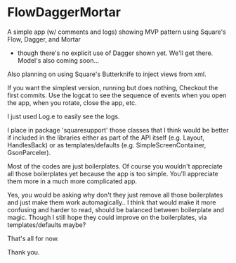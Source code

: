 # FlowDaggerMortar
A simple app (w/ comments and logs) showing MVP pattern using Square's Flow, Dagger, and Mortar
 - though there's no explicit use of Dagger shown yet. We'll get there. Model's also coming soon...

Also planning on using Square's Butterknife to inject views from xml.
 
If you want the simplest version, running but does nothing, Checkout the first commits. Use the logcat to see the sequence of events when you open the app, when you rotate, close the app, etc.

I just used Log.e to easily see the logs.

I place in package 'squaresupport' those classes that I think would be better if included in the libraries either as part of the API itself (e.g. Layout, HandlesBack) or as templates/defaults (e.g. SimpleScreenContainer, GsonParceler).

Most of the codes are just boilerplates. Of course you wouldn't appreciate all those boilerplates yet because the app is too simple. You'll appreciate them more in a much more complicated app.

Yes, you would be asking why don't they just remove all those boilerplates and just make them work automagically.. I think that would make it more confusing and harder to read, should be balanced between boilerplate and magic.
Though I still hope they could improve on the boilerplates, via templates/defaults maybe?

That's all for now.



Thank you.
